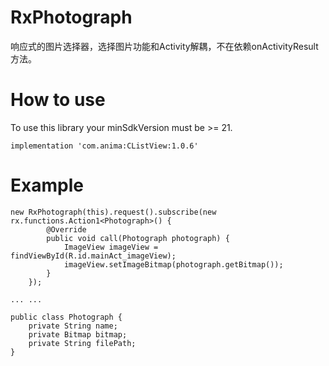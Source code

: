 # RxPhotograph
响应式的图片选择器，选择图片功能和Activity解耦，不在依赖onActivityResult方法。   

# How to use  

To use this library your minSdkVersion must be >= 21.  

```
implementation 'com.anima:CListView:1.0.6'
```

# Example
  

    new RxPhotograph(this).request().subscribe(new rx.functions.Action1<Photograph>() {
            @Override
            public void call(Photograph photograph) {
                ImageView imageView = findViewById(R.id.mainAct_imageView);
                imageView.setImageBitmap(photograph.getBitmap());
            }
        });

	... ...

	public class Photograph {
    	private String name;
    	private Bitmap bitmap;
    	private String filePath;
	}
